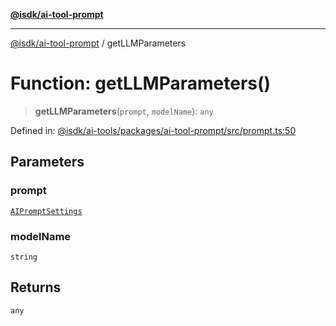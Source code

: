 [**@isdk/ai-tool-prompt**](../README.md)

***

[@isdk/ai-tool-prompt](../globals.md) / getLLMParameters

# Function: getLLMParameters()

> **getLLMParameters**(`prompt`, `modelName`): `any`

Defined in: [@isdk/ai-tools/packages/ai-tool-prompt/src/prompt.ts:50](https://github.com/isdk/ai-tool-prompt.js/blob/df57e41588ef4f83536e0145125ade13089c1f4d/src/prompt.ts#L50)

## Parameters

### prompt

[`AIPromptSettings`](../interfaces/AIPromptSettings.md)

### modelName

`string`

## Returns

`any`

